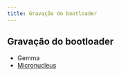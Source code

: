 ```yaml
---
title: Gravação do bootloader
---
```


## Gravação do bootloader


- Gemma
- [Micronucleus](https://github.com/Franzininho/franzininho-docs/tree/master/02-Franzininho-DIY/Grava%C3%A7%C3%A3o%20do%20bootloader/Micronucleus)
